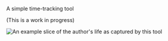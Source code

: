 A simple time-tracking tool

(This is a work in progress)

![An example slice of the author's life as captured by this tool](https://raw.github.com/chkno/time-logger/master/example.png)
